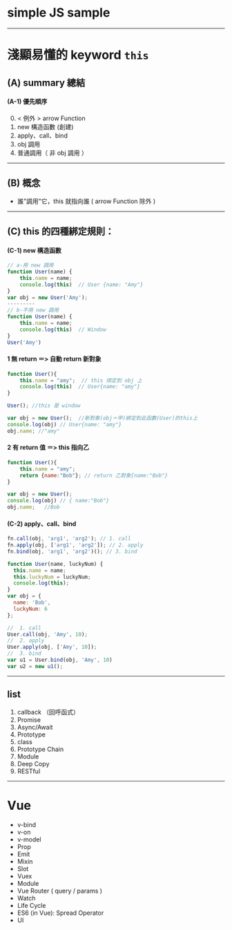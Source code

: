 # simple JS sample
---
# 淺顯易懂的 keyword `this`
## (A) summary 總結
#### (A-1) 優先順序
0. < 例外 > arrow Function 
1. new 構造函數 (創建)
2. apply、call、bind
3. obj 調用
4. 普通調用（ 非 obj 調用 ）

---
## (B) 概念
- 誰"調用"它，this 就指向誰  ( arrow Function 除外 )
---
## (C) this 的四種綁定規則：
#### (C-1) new 構造函數
```js
// a-用 new 調用
function User(name) {
    this.name = name;
    console.log(this)  // User {name: "Amy"}
}
var obj = new User('Amy');
---------
// b-不用 new 調用
function User(name) {
    this.name = name;
    console.log(this)  // Window
}
User('Amy')
```
#### 1 無 return ＝> 自動 return 新對象
```js
function User(){
    this.name = "amy";  // this 绑定到 obj 上
    console.log(this)  // User{name: "amy"} 
}

User(); //this 是 window

var obj = new User();  //新對象(obj＝甲)綁定到此函數(User)的this上
console.log(obj) // User{name: "amy"}
obj.name; //"amy"
```
#### 2 有 return 值 ＝> this 指向乙
```js
function User(){
    this.name = "amy";
    return {name:"Bob"}; // return 乙對象{name:"Bob"}
}

var obj = new User(); 
console.log(obj) // { name:"Bob"}
obj.name;   //Bob
```
#### (C-2) apply、call、bind
```js
fn.call(obj, 'arg1', 'arg2'); // 1. call
fn.apply(obj, ['arg1', 'arg2']); // 2. apply
fn.bind(obj, 'arg1', 'arg2')(); // 3. bind
```
```js
function User(name, luckyNum) {
  this.name = name;
  this.luckyNum = luckyNum;
  console.log(this);
}
var obj = {
  name: 'Bob',
  luckyNum: 6
};

//  1. call
User.call(obj, 'Amy', 10);
//  2. apply
User.apply(obj, ['Amy', 10]);
//  3. bind
var u1 = User.bind(obj, 'Amy', 10)
var u2 = new u1();
```
---
## list
1. callback （回呼函式）
2. Promise
3. Async/Await
4. Prototype
5. class
6. Prototype Chain
7. Module
8. Deep Copy
9. RESTful
---
# Vue
- v-bind
- v-on
- v-model
- Prop 
- Emit
- Mixin
- Slot 
- Vuex
- Module
- Vue Router ( query / params )
- Watch
- Life Cycle
- ES6 (in Vue): Spread Operator
- UI
